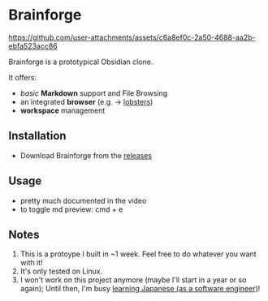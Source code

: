 # Brainforge

https://github.com/user-attachments/assets/c6a8ef0c-2a50-4688-aa2b-ebfa523acc86

Brainforge is a prototypical Obsidian clone.

It offers:

- _basic_ **Markdown** support and File Browsing
- an integrated **browser** (e.g. -> [lobsters](https://lobste.rs/))
- **workspace** management

## Installation

- Download Brainforge from the [releases](https://github.com/AlexW00/brainforge-desktop/releases)

## Usage

- pretty much documented in the video
- to toggle md preview: cmd + e

## Notes

1. This is a protoype I built in ~1 week. Feel free to do whatever you want with it!
2. It's only tested on Linux.
3. I won't work on this project anymore (maybe I'll start in a year or so again); Until then, I'm busy [learning Japanese (as a software engineer)]([url](https://alexanderweichart.de/4_Projects/how-i-learn-jp/How-I-learn-Japanese-(as-a-Software-Engineer)))!
